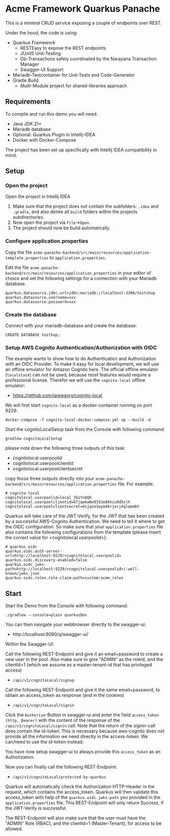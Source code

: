 # Acme Framework Quarkus Panache

This is a minimal CRUD service exposing a couple of endpoints over REST.

Under the hood, the code is using:
- Quarkus Framework
  - RESTEasy to expose the REST endpoints
  - JUnit5 Unit-Testing
  - Db-Transactions safely coordinated by the Narayana Transaction Manager
  - Swagger-UI Support
- Mariadb-Testcontainer for Unit-Tests and Code-Generator
- Gradle Build
  - Multi-Module project for shared-libraries approach

## Requirements

To compile and run this demo you will need:

- Java JDK 21+
- Mariadb database
- Optional: Quarkus Plugin in Intellij-IDEA
- Docker with Docker-Compose

The project has been set up specifically with Intellij IDEA compatibility in mind.

## Setup

### Open the project

Open the project in Intellij IDEA

1. Make sure that the project does not contain the subfolders: `.idea` and `.gradle`, and also delete all `build` folders within the projects subdirectories.
2. Now open the project via `File`->`Open`.
3. The project should now be build automatically.

### Configure application.properties

Copy the file `acme-panache-backend/src/main/resources/application-template.properties` to `application.properties`.

Edit the file `acme-panache-backend/src/main/resources/application.properties` in your editor of choice and set the following settings for a connection with your Mariadb database.
```code
quarkus.datasource.jdbc.url=jdbc:mariadb://localhost:3306/testshop
quarkus.datasource.username=xxx
quarkus.datasource.password=xxx
```

### Create the database

Connect with your mariadb-database and create the database:
```
CREATE DATABASE testhop;
```

### Setup AWS Cognito Authentication/Authorization with OIDC

The example wants to show how to do Authentication and Authorization with an OIDC Provider.
To make it easy for local development, we will use an offline emulator for Amazon Cognito here.
The official offline emulator (`localstack`) can not be used, because most features would require a professional license.
Therefor we will use the `cognito-local` offline emulator:
- https://github.com/jagregory/cognito-local

We will first start `cognito-local` as a docker-container running on port 9229:
```
docker-compose -f cognito-local-docker-compose.yml up --build -d
```

Start the cognitoLocalSetup task from the Console with following command:
```code
gradlew cognitoLocalSetup
```
please note down the following three outputs of this task:
- cognitolocal.userpoolid
- cognitolocal.userpoolclientid
- cognitolocal.userpoolclientsecret

copy those three outputs directly into your `acme-panache-backend/src/main/resources/application.properties` file.
For example:
```
# cognito-local
cognitolocal.userpoolid=local_7GsYn8Qh
cognitolocal.userpoolclientid=67jqekw6w9193e8khcu9d5slh
cognitolocal.userpoolclientsecret=6sjqzo1wyemkrjecj4qlqembt
```

Quarkus will take care of the JWT-Verify, for the JWT that has been created by a successful AWS-Cognito Authentication.
We need to tell it where to get the OIDC configuration. So make sure that your `application.properties` file also contains the following configurations from the template
(please insert the correct value for <cognitolocal.userpoolid>):
```
# quarkus oidc
quarkus.oidc.auth-server-url=http://localhost:9229/<cognitolocal.userpoolid>
quarkus.oidc.discovery-enabled=false
quarkus.oidc.jwks-path=http://localhost:9229/<cognitolocal.userpoolid>/.well-known/jwks.json
quarkus.oidc.roles.role-claim-path=custom:acme_roles
```

## Start

Start the Demo from the Console with following command:
```code
./gradlew --console=plain quarkusDev
```
You can then navigate your webbrowser directly to the swagger-ui:
- http://localhost:8080/q/swagger-ui/

Within the Swagger-UI:

Call the following REST-Endpoint and give it an email+password to create a new user in the pool. Also make sure to give "ADMIN" as the roleId, and the clientId=1 (which we assume as a master-tenant-id that has privileged access)
- `/api/v1/cognitoLocal/signup`

Call the following REST-Endpoint and give it the same email+password, to obtain an access_token as response (and in the cookies)
- `/api/v1/cognitoLocal/signin`

Click the `Authorize`-Button in swagger-ui and enter the field `access_token (http, Bearer)` with the content of the response of the `/api/v1/cognitoLocal/signin` call. Note that the return of the signin-call does contain the id-token. This is necessary because aws-cognito does not provide all the information we need directly in the access-token. We can/need to use the id-token instead.

You have now setup swagger-ui to always provide this `access_token` as an Authorization.

Now you can finally call the following REST-Endpoint:
- `/api/v1/cognitoLocal/protected-by-quarkus`

Quarkus will automatically check the Authorization HTTP-Header in the request, which contains the access_token.
Quarkus will then validate this access_token with help of the `quarkus.oidc.jwks-path` you provided in the `application.properties` file.
This REST-Endpoint will only return Success, if the JWT-Verify is successful. 

The REST-Endpoint will also make sure that the user must have the "ADMIN" Role (RBAC), and the clientId=1 (Master-Tenant),
for access to be allowed.
